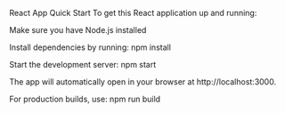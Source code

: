 React App Quick Start
To get this React application up and running:

Make sure you have Node.js installed

Install dependencies by running:
npm install

Start the development server:
npm start

The app will automatically open in your browser at http://localhost:3000.

For production builds, use:
npm run build
